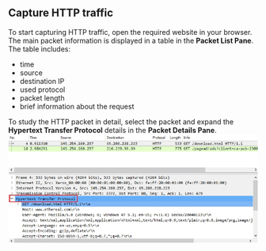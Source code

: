 ## Capture HTTP traffic
To start capturing HTTP traffic, open the required website in your browser. The main packet information is displayed in a table in the **Packet List Pane**. 
The table includes:
- time
- source
- destination IP
- used protocol
- packet length
-  brief information about the request

To study the HTTP packet in detail, select the packet and expand the **Hypertext Transfer Protocol** details in the **Packet Details Pane**.
![http packet details](/media/4-capture-http.jpg)